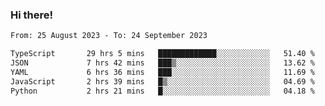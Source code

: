 ### Hi there!

<!--START_SECTION:waka-->

```txt
From: 25 August 2023 - To: 24 September 2023

TypeScript       29 hrs 5 mins   █████████████░░░░░░░░░░░░   51.40 %
JSON             7 hrs 42 mins   ███▒░░░░░░░░░░░░░░░░░░░░░   13.62 %
YAML             6 hrs 36 mins   ███░░░░░░░░░░░░░░░░░░░░░░   11.69 %
JavaScript       2 hrs 39 mins   █▒░░░░░░░░░░░░░░░░░░░░░░░   04.69 %
Python           2 hrs 21 mins   █░░░░░░░░░░░░░░░░░░░░░░░░   04.18 %
```

<!--END_SECTION:waka-->
